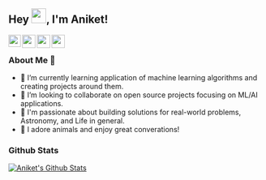 ## Hey <img src="https://github.com/TheDudeThatCode/TheDudeThatCode/blob/master/Assets/Hi.gif" width="29px">, I'm Aniket!

<a href="https://www.linkedin.com/in/aniket-ydv/">
  <img align="left" width="24px" src="https://cdn.jsdelivr.net/npm/simple-icons@v3/icons/linkedin.svg"  />
</a>
<a href="https://twitter.com/Aniket_ydv">
  <img align="left" width="26px" src="https://cdn.jsdelivr.net/npm/simple-icons@v3/icons/twitter.svg" />
</a>
<a href="mailto:anikety0000@gmail.com">
  <img align="left" width="26px" src="https://cdn.jsdelivr.net/npm/simple-icons@v3/icons/gmail.svg" />
</a>
<a href="https://hashnode.com/@aniketydv">
  <img align="left" width="26px" src="https://cdn.jsdelivr.net/npm/simple-icons@v3/icons/medium.svg" />
</a>

<br />



### About Me 🚀

- 🌱 I’m currently learning application of machine learning algorithms and creating projects around them.
- 💞️ I’m looking to collaborate on open source projects focusing on ML/AI applications.
- 👀 I'm passionate about building solutions for real-world problems, Astronomy, and Life in general.
- 🐼 I adore animals and enjoy great converations!


### Github Stats

[![Aniket's Github Stats](https://github-readme-stats.vercel.app/api?username=AniketYadav17&count_private=true&theme=default&show_icons=true)](https://github.com/AniketYadav17)
